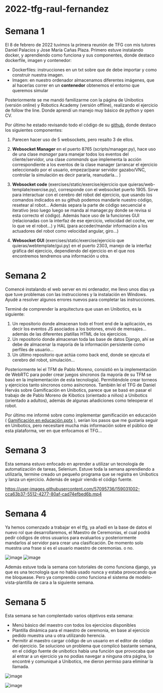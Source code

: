 # 2022-tfg-raul-fernandez
# Semana 1
El 8 de febrero de 2022 tuvimos la primera reunión de TFG con mis tutores Daniel Palacios y Jose María Cañas Plaza.
Primero estuve instalando docker, y aprendiendo como funciona y sus componentes, donde destaco dockerfile, imagen y contenedor:
  - Dockerfiles: instrucciones en un txt sobre que de debe importar y como construir nuestra imagen.
  - Imagen: en nuestro ordenador almacenamos diferentes imágenes, que al hacerlas correr en un **contenedor** obtenemos el entorno que queremos simular

Posteriormente se me mandó familizarme con la página de Unibotics (versión online) y Robotics Academy (versión offline), realizando el ejercicio de follow the line. Donde aprendí un manejo muy básico de python y open CV.

Por último he estado revisando todo el código de su [github](https://github.com/JdeRobot/RoboticsAcademy), donde destaco los siguientes componentes:

1. Parecen hacer uso de 5 websockets, pero resalto 3 de ellos.

  2. **Websocket Manager** en el puerto 8765 (scripts/manager.py), hace uso de una clase *manager* para manejar todos los eventos del cliente/servidor, una clase *commands* que implementa la acción correspondiente a los eventos de la clase manager (arrancar el ejercicio seleccionado por el usuario, empezar/parar servidor gazabo/VNC, controlar la simulación es decir pararla, reanudarla... )  
 
  3. **Websocket code** (exercises/static/exercise/ejercicio que quieras/web-template/exercise.py), corresponde con el websocket puerto 1905. Sirve para interactuar con el cerebro del robot del ejercicio, que usando los comandos indicados en su github podemos mandarle nuestro código, resetear al robot... Además separa la parte de código secuencial e iterativo (eso luego luego se manda al manager.py donde se revisa si esta correcto el código). Además hace uso de la funciones GUI (relacionadas con la interfaz de ese ejercicio, velocidad del coche, ver lo que ve el robot...) y HAL (para acceder/mandar información a los actuadores del robot como velocidad angular, giro...)  
  4. **Websocket GUI** (exercises/static/exercise/ejercicio que quieras/webtemplate/gui.py) en el puerto 2303, manejo de la interfaz gráfica del ejercicio, dependiendo del ejercicio en el que nos encontremos tendremos una información u otra. 
  
# Semana 2

Comencé instalando el web server en mi ordenador, me llevo unos días ya que tuve problemas con las instrucciones y la instalación en Windows. Ayudé a resolver algunos errores nuevos para completar las instrucciones.

Terminé de comprender la arquitectura que usan en Unibotics, es la siguiente:
1. Un repositorio donde almacenan todo el front end de la aplicación, es decir los eventos JS asociados a los botones, envió de mensajes... además de las diferentes platillas HTML de los ejercicios.
2. Un repositorio donde almacenan toda las base de datos Django, ahí se debe de almacenar la mayoría de la información persistente como perfiles de usuario...
3. Un último repositorio que actúa como back end, donde se ejecuta el cerebro del robot, simulación...

Posteriormente leí el TFM de Pablo Moreno, consistió en la implementación de WebRTC para poder crear juegos síncronos (la mayoría de su TFM se basó en la implementación de esta tecnología). Permitiéndole crear torneos y ejercicios tanto síncronos como asíncronos. 
También leí el TFG de Daniel Hervás sobre Gamificación en Unibotics, parece que se basó en pasar el trabajo de de Pablo Moreno de Kibotics (orientado a niños) a Unibotics (orientado a adultos), además de algunas añadiciones como teleoperar el robot.

Por último me informé sobre como implementar gamificación en educación ( 
[Gamificación en educación.pptx](https://github.com/RoboticsLabURJC/2022-tfg-raul-fernandez/files/8110740/Gamificacion.en.educacion.pptx) 
), serían los pasos que me gustaría seguir en Unibotics, pero necesitaré mucha más información sobre el público de esta plataforma, ver en que enfocamos el TFG...
# Semana 3
Esta semana estuvo enfocado en aprender a utilizar un tecnología de automatización de tareas, Selenium. Estuve toda la semana aprendiendo a utilizarla,  termine creado un pequeño programa que se registra en Unibotics y lanza un ejercicio. Además de seguir viendo el código fuente.


https://user-images.githubusercontent.com/57095736/159031002-cca63b37-5512-4277-80af-cad74efbed6b.mp4

# Semana 4
Ya hemos comenzado a trabajar en el tfg, ya añadí en la base de datos el nuevo rol que desarrollaremos, el Maestro de Ceremonias, el cual podrá pedir códigos de otros usuarios para evaluarlos y posteriormente mandarlos al servidor para crear una clasificación. De momento solo muestra una frase si es el usuario maestro de ceremonias. o no.

![image](https://user-images.githubusercontent.com/57095736/159032133-5d17fd97-b76e-4b47-8096-aa21e7d4429b.png)
![image](https://user-images.githubusercontent.com/57095736/159031674-80e935cc-4d66-4fcf-80c9-f90ec64e1eec.png)

Además estuve toda la semana con tutoriales de como funciona django, ya que es una tecnología que no había usado nunca y estaba provocando que me bloquease. Pero ya comprendo como funciona el sistema de modelo-vista-plantilla de cara a la siguiente semana. 

# Semana 5 
Esta semana se han complentado varios objetivos esta semana:
  - Menú básico del maestro con todos los ejercicios disponibles
  - Plantilla dinámica para el maestro de ceremonia, en base al ejercicio pedido muestra una u otra utilizando herencia.
  - Permitir al maestro cargar código de un usuario en el editor de código del ejercicio. 
Se soluciono un problema que complicó bastante  semana, en el código fuente de unibotics había una función que provocaba que al entrar a un ejercicio ya no podías navegar a ninguna otra página, lo encontré y comuniqué a Unibotics, me dieron permiso para eliminar la llamada.

![image](https://user-images.githubusercontent.com/57095736/159033254-569834db-b518-4951-9b39-9f3a4cea4fb1.png)

![image](https://user-images.githubusercontent.com/57095736/159033391-4d820fb5-a84a-4d48-b6c5-1169cbe61344.png)

